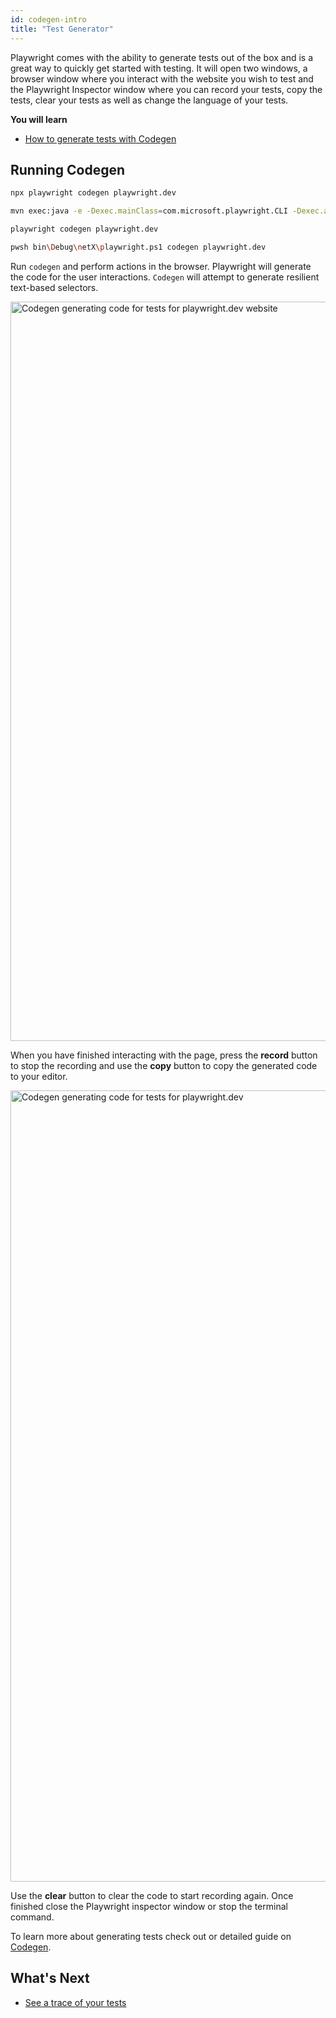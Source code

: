 ```yaml
---
id: codegen-intro
title: "Test Generator"
---
```


Playwright comes with the ability to generate tests out of the box and is a great way to quickly get started with testing. It will open two windows, a browser window where you interact with the website you wish to test and the Playwright Inspector window where you can record your tests, copy the tests, clear your tests as well as change the language of your tests.

**You will learn**

- [How to generate tests with Codegen](/codegen.md#running-codegen)


## Running Codegen

```bash js
npx playwright codegen playwright.dev
```

```bash java
mvn exec:java -e -Dexec.mainClass=com.microsoft.playwright.CLI -Dexec.args="codegen playwright.dev"
```

```bash python
playwright codegen playwright.dev
```

```bash csharp
pwsh bin\Debug\netX\playwright.ps1 codegen playwright.dev
```

Run `codegen` and perform actions in the browser. Playwright will generate the code for the user interactions. `Codegen` will attempt to generate resilient text-based selectors.

<img width="1183" alt="Codegen generating code for tests for playwright.dev website" src="https://user-images.githubusercontent.com/13063165/181852815-971c10da-0b55-4e54-8a73-77e1e825193c.png" />

When you have finished interacting with the page, press the **record** button to stop the recording and use the **copy** button to copy the generated code to your editor. 

<img width="1266" alt="Codegen generating code for tests for playwright.dev" src="https://user-images.githubusercontent.com/13063165/183905981-003c4173-0d5e-4960-8190-50e6ca71b2c3.png" />


Use the **clear** button to clear the code to start recording again. Once finished close the Playwright inspector window or stop the terminal command.



To learn more about generating tests check out or detailed guide on [Codegen](./codegen.md).


## What's Next

- [See a trace of your tests](./trace-viewer.md)
